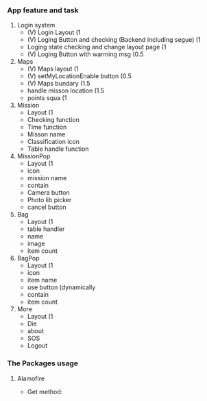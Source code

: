 ### App feature and task

1. Login system
	* (V) Login Layout (1
	* (V) Loging Button and checking (Backend including segue) (1
	* Loging state checking and change layout page (1
	* (V) Loging Button with warming msg (0.5
2. Maps
	* (V) Maps layout (1
	* (V) setMyLocationEnable button (0.5
	* (V) Maps bundary (1.5
	* handle misson location (1.5
	* points squa (1
3. Mission
	* Layout (1	
	* Checking function
	* Time function
	* Misson name
	* Classification icon
	* Table handle function
4. MissionPop
	* Layout (1	
	* icon
	* mission name
	* contain
	* Camera button
	* Photo lib picker
	* cancel button
5. Bag
	* Layout (1	
	* table handler
	* name
	* image
	* item count
6. BagPop
	* Layout (1	
	* icon
	* item name
	* use button (dynamically
	* contain
	* item count
7. More
	* Layout (1	
	* Die
	* about
	* SOS
	* Logout

### The Packages usage

1. Alamofire
	* Get method:

		```swift
			
		```
	